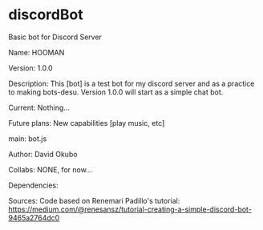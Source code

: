 # discordBot
Basic bot for Discord Server

Name: HOOMAN

Version: 1.0.0

Description: This [bot] is a test bot for my discord server and as a practice
to making bots-desu.
Version 1.0.0 will start as a simple chat bot.

Current: Nothing...

Future plans: New capabilities [play music, etc]

main: bot.js

Author: David Okubo

Collabs: NONE, for now...

Dependencies:

Sources:
Code based on Renemari Padillo's tutorial: https://medium.com/@renesansz/tutorial-creating-a-simple-discord-bot-9465a2764dc0
